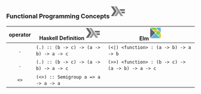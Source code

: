 


### Functional Programming Concepts <sup><img src="../images/602px-Haskell-Logo.svg.png" width=37 height=26><img></sup>

|  operator   |   Haskell Definition <sup><img src="../images/602px-Haskell-Logo.svg.png" width=37 height=26><img></sup>   |  Elm <sup><img src="../images/elm-logo.png" width=28px height=28px><img></sup> |
|:-----------:|-------------------------------------------------------|------------|
| `.`         |  `(.) :: (b -> c) -> (a -> b) -> a -> c`              | `(<\|) <function> : (a -> b) -> a -> b` |
| `.`         |  `(.) :: (b -> c) -> (a -> b) -> a -> c`              | `(>>) <function> : (b -> c) -> (a -> b) -> a -> c` |
| `<>`        |  `(<>) :: Semigroup a => a -> a -> a`                 |          |

